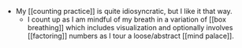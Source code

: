 - My [[counting practice]] is quite idiosyncratic, but I like it that way.
  - I count up as I am mindful of my breath in a variation of [[box breathing]] which includes visualization and optionally involves [[factoring]] numbers as I tour a loose/abstract [[mind palace]].
